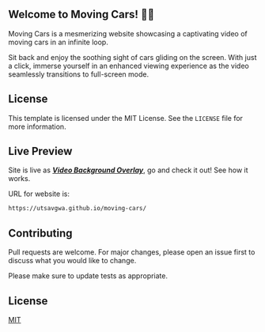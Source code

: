 ## Welcome to Moving Cars! 🚗🔄

Moving Cars is a mesmerizing website showcasing a captivating video of moving cars in an infinite loop.

Sit back and enjoy the soothing sight of cars gliding on the screen. With just a click, immerse yourself in an enhanced viewing experience as the video seamlessly transitions to full-screen mode.

## License

This template is licensed under the MIT License. See the `LICENSE` file for more information.

## Live Preview

Site is live as [**_Video Background Overlay_**](https://utsavgwa.github.io/moving-cars/), go and check it out!
See how it works.

URL for website is:

```bash
https://utsavgwa.github.io/moving-cars/
```

## Contributing

Pull requests are welcome. For major changes, please open an issue first
to discuss what you would like to change.

Please make sure to update tests as appropriate.

## License

[MIT](https://github.com/utsavgwa/moving-cars/blob/main/LICENSE)
